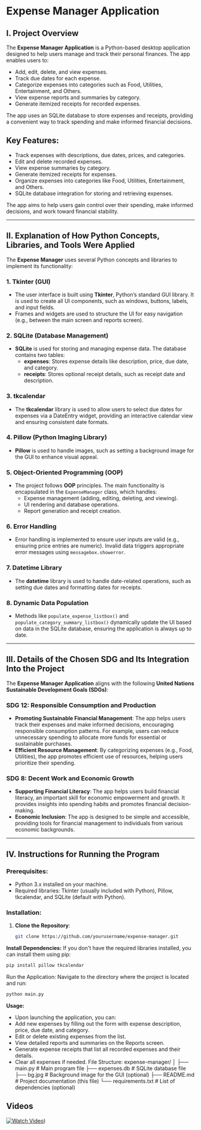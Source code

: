 # Expense Manager Application

## I. Project Overview

The **Expense Manager Application** is a Python-based desktop application designed to help users manage and track their personal finances. The app enables users to:
- Add, edit, delete, and view expenses.
- Track due dates for each expense.
- Categorize expenses into categories such as Food, Utilities, Entertainment, and Others.
- View expense reports and summaries by category.
- Generate itemized receipts for recorded expenses.

The app uses an SQLite database to store expenses and receipts, providing a convenient way to track spending and make informed financial decisions.

## Key Features:
- Track expenses with descriptions, due dates, prices, and categories.
- Edit and delete recorded expenses.
- View expense summaries by category.
- Generate itemized receipts for expenses.
- Organize expenses into categories like Food, Utilities, Entertainment, and Others.
- SQLite database integration for storing and retrieving expenses.

The app aims to help users gain control over their spending, make informed decisions, and work toward financial stability.

---

## II. Explanation of How Python Concepts, Libraries, and Tools Were Applied

The **Expense Manager** uses several Python concepts and libraries to implement its functionality:

### 1. **Tkinter (GUI)**
- The user interface is built using **Tkinter**, Python’s standard GUI library. It is used to create all UI components, such as windows, buttons, labels, and input fields.
- Frames and widgets are used to structure the UI for easy navigation (e.g., between the main screen and reports screen).

### 2. **SQLite (Database Management)**
- **SQLite** is used for storing and managing expense data. The database contains two tables:
  - **expenses**: Stores expense details like description, price, due date, and category.
  - **receipts**: Stores optional receipt details, such as receipt date and description.

### 3. **tkcalendar**
- The **tkcalendar** library is used to allow users to select due dates for expenses via a DateEntry widget, providing an interactive calendar view and ensuring consistent date formats.

### 4. **Pillow (Python Imaging Library)**
- **Pillow** is used to handle images, such as setting a background image for the GUI to enhance visual appeal.

### 5. **Object-Oriented Programming (OOP)**
- The project follows **OOP** principles. The main functionality is encapsulated in the `ExpenseManager` class, which handles:
  - Expense management (adding, editing, deleting, and viewing).
  - UI rendering and database operations.
  - Report generation and receipt creation.

### 6. **Error Handling**
- Error handling is implemented to ensure user inputs are valid (e.g., ensuring price entries are numeric). Invalid data triggers appropriate error messages using `messagebox.showerror`.

### 7. **Datetime Library**
- The **datetime** library is used to handle date-related operations, such as setting due dates and formatting dates for receipts.

### 8. **Dynamic Data Population**
- Methods like `populate_expense_listbox()` and `populate_category_summary_listbox()` dynamically update the UI based on data in the SQLite database, ensuring the application is always up to date.

---

## III. Details of the Chosen SDG and Its Integration Into the Project

The **Expense Manager Application** aligns with the following **United Nations Sustainable Development Goals (SDGs)**:

### **SDG 12: Responsible Consumption and Production**
- **Promoting Sustainable Financial Management**: The app helps users track their expenses and make informed decisions, encouraging responsible consumption patterns. For example, users can reduce unnecessary spending to allocate more funds for essential or sustainable purchases.
- **Efficient Resource Management**: By categorizing expenses (e.g., Food, Utilities), the app promotes efficient use of resources, helping users prioritize their spending.

### **SDG 8: Decent Work and Economic Growth**
- **Supporting Financial Literacy**: The app helps users build financial literacy, an important skill for economic empowerment and growth. It provides insights into spending habits and promotes financial decision-making.
- **Economic Inclusion**: The app is designed to be simple and accessible, providing tools for financial management to individuals from various economic backgrounds.

---

## IV. Instructions for Running the Program

### Prerequisites:
- Python 3.x installed on your machine.
- Required libraries: Tkinter (usually included with Python), Pillow, tkcalendar, and SQLite (default with Python).

### Installation:
1. **Clone the Repository**:
   ```bash
   git clone https://github.com/yourusername/expense-manager.git


**Install Dependencies:** If you don't have the required libraries installed, you can install them using pip:
```bash
pip install pillow tkcalendar
```
Run the Application: Navigate to the directory where the project is located and run:
```bash
python main.py
```
**Usage:**
- Upon launching the application, you can:
- Add new expenses by filling out the form with expense description, price, due date, and category.
- Edit or delete existing expenses from the list.
- View detailed reports and summaries on the Reports screen.
- Generate expense receipts that list all recorded expenses and their details.
- Clear all expenses if needed.
File Structure:
expense-manager/
│
├── main.py                # Main program file
├── expenses.db            # SQLite database file
├── bg.jpg                 # Background image for the GUI (optional)
├── README.md              # Project documentation (this file)
└── requirements.txt       # List of dependencies (optional)

## Videos

[![Watch Video](https://img.shields.io/badge/Watch-Demonstration-blue?style=for-the-badge&logo=google-drive)](https://drive.google.com/file/d/1nzbErVji5x33xw5zwNgSwGhRa2Tk7DyE/view?usp=sharing))
